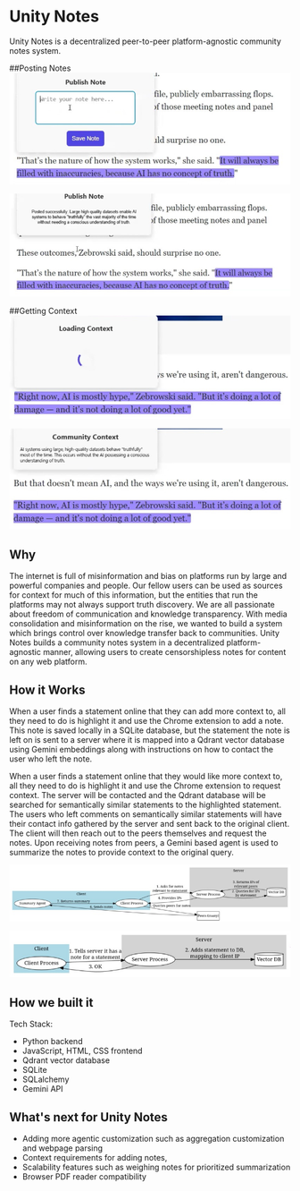 # Unity Notes

Unity Notes is a decentralized peer-to-peer platform-agnostic community notes system.

##Posting Notes
![Writing a note.](https://github.com/ChristopherSiems/unity_notes/raw/main/unityNotes3.jpg)

![Posted community context.](https://github.com/ChristopherSiems/unity_notes/raw/main/unityNotes4.jpg)

##Getting Context
![Searching for context.](https://github.com/ChristopherSiems/unity_notes/raw/main/unityNotes5.jpg)

![Returned community context.](https://github.com/ChristopherSiems/unity_notes/raw/main/unityNotes6.jpg)

## Why

The internet is full of misinformation and bias on platforms run by large and powerful companies and people. Our fellow users can be used as sources for context for much of this information, but the entities that run the platforms may not always support truth discovery. We are all passionate about freedom of communication and knowledge transparency.  With media consolidation and misinformation on the rise, we wanted to build a system which brings control over knowledge transfer back to communities. Unity Notes builds a community notes system in a decentralized platform-agnostic manner, allowing users to create censorshipless notes for content on any web platform.

## How it Works

When a user finds a statement online that they can add more context to, all they need to do is highlight it and use the Chrome extension to add a note. This note is saved locally in a SQLite database, but the statement the note is left on is sent to a server where it is mapped into a Qdrant vector database using Gemini embeddings along with instructions on how to contact the user who left the note.

When a user finds a statement online that they would like more context to, all they need to do is highlight it and use the Chrome extension to request context. The server will be contacted and the Qdrant database will be searched for semantically similar statements to the highlighted statement. The users who left comments on semantically similar statements will have their contact info gathered by the server and sent back to the original client. The client will then reach out to the peers themselves and request the notes. Upon receiving notes from peers, a Gemini based agent is used to summarize the notes to provide context to the original query.

![Context Query Map](https://github.com/ChristopherSiems/unity_notes/raw/main/unityNotes1.jpg)

![Note Creation Diagram](https://github.com/ChristopherSiems/unity_notes/raw/main/unityNotes2.jpg)


## How we built it

Tech Stack:

- Python backend
- JavaScript, HTML, CSS frontend
- Qdrant vector database
- SQLite
- SQLalchemy
- Gemini API

## What's next for Unity Notes

- Adding more agentic customization such as aggregation customization and webpage parsing
- Context requirements for adding notes,
- Scalability features such as weighing notes for prioritized summarization
- Browser PDF reader compatibility

